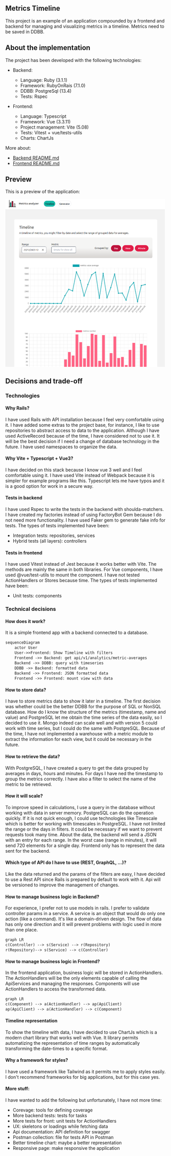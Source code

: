 ## Metrics Timeline

This project is an example of an application compounded by a frontend and backend for managing and visualizing metrics in a timeline. Metrics need to be saved in DDBB.

## About the implementation

The project has been developed with the following technologies:
- Backend:
  - Language: Ruby (3.1.1)
  - Framework: RubyOnRais (7.1.0)
  - DDBB: PostgreSql (13.4)
  - Tests: Rspec

- Frontend:
  - Language: Typescript
  - Framework: Vue (3.3.11)
  - Project management: Vite (5.08)
  - Tests: Vitest + vue/tests-utils
  - Charts: ChartJs

More about:
- [Backend README.md](backend/README.md)
- [Frontend README.md](frontend/README.md)

## Preview
This is a preview of the application:

<img src="./public/preview.png" alt="preview" width="500"/>

## Decisions and trade-off

### Technologies

#### Why Rails?

I have used Rails with API installation because I feel very comfortable using it. I have added some extras to the project base, for instance, I like to use repositories to abstract access to data to the application. Although I have used ActiveRecord because of the time, I have considered not to use it. It will be the best decision if I need a change of database technology in the future. I have used namespaces to organize the data.


#### Why Vite + Typescript + Vue3?

I have decided on this stack because I know vue 3 well and I feel comfortable using it. I have used Vite instead of Webpack because it is simpler for example programs like this. Typescript lets me have typos and it is a good option for work in a secure way.


#### Tests in backend

I have used Rspec to write the tests in the backend with shoulda-matchers. I have created my factories instead of using FactoryBot Gem because I do not need more functionality. I have used Faker gem to generate fake info for tests.
The types of tests implemented have been:
- Integration tests: repositories, services
- Hybrid tests (all layers): controllers

#### Tests in frontend

I have used Vitest instead of Jest because it works better with Vite. The methods are mainly the same in both libraries. For Vue components, I have used @vue/test-utils to mount the component. I have not tested ActionHandlers or Stores because time.
The types of tests implemented have been:
- Unit tests: components

### Technical decisions

#### How does it work?
It is a simple frontend app with a backend connected to a database.

```mermaid
sequenceDiagram
    actor User
    User->>Frontend: Show Timeline with filters
    Frontend ->> Backend: get api/v1/analytics/metric-averages
    Backend ->> DDBB: query with timeseries
    DDBB ->> Backend: formatted data
    Backend ->> Frontend: JSON formatted data
    Frontend ->> Frontend: mount view with data
```


#### How to store data?

I have to store metrics data to show it later in a timeline. The first decision was whether could be the better DDBB for the purpose of SQL or NonSQL database. How do I know the structure of the metrics (timestamp, name and value) and
PostgreSQL let me obtain the time series of the data easily, so I decided to use it. Mongo indeed can scale well and with version 5 could work with time series, but I could do the same with PostgreSQL. Because of the time, I have not implemented a warehouse with a metric module to extract the information for each view, but it could be necessary in the future.

#### How to retrieve the data?

With PostgreSQL, I have created a query to get the data grouped by averages in days, hours and minutes. For days I have ned the timestamp to group the metrics correctly. I have also a filter to select the name of the metric to be retrieved.


#### How it will scale?

To improve speed in calculations, I use a query in the database without working with data in server memory. PostgreSQL can do the operation quickly. If it is not quick enough, I could use technologies like Timescale which is better for working with timescales in PostgreSQL.
I have not limited the range or the days in filters. It could be necessary if we want to prevent requests took many time.
About the data, the backend will send a JSON with an entry for each range. In the worst case (range in minutes), it will send 720 elements for a single day.
Frontend only has to represent the data sent for the backend.


#### Which type of API do I have to use (REST, GraphQL, ...)?

Like the data returned and the params of the filters are easy, I have decided to use a Rest API since Rails is prepared by default to work with it. Api will be versioned to improve the management of changes.


#### How to manage business logic in Backend?

For experience, I prefer not to use models in rails. I prefer to validate controller params in a service. A service is an object that would do only one action (like a command). It's like a domain-driven design. The flow of data has only one direction and it will prevent problems with logic used in more than one place.

```mermaid
graph LR
c(Controller) --> s(Service) --> r(Repository)
r(Repository)--> s(Service) --> c(Controller)
```

#### How to manage business logic in Frontend?

In the frontend application, business logic will be stored in ActionHandlers. The ActionHandlers will be the only elements capable of calling the ApiServices and managing the responses.
Components will use ActionHandlers to access the transformed data.

```mermaid
graph LR
c(Component) --> a(ActionHandler) --> ap(ApiClient)
ap(ApiClient) --> a(ActionHandler) --> c(Component)
```

#### Timeline representation

To show the timeline with data, I have decided to use ChartJs which is a modern chart library that works well with Vue. It library permits automatizing the representation of time ranges by automatically transforming the date-times to a specific format.

#### Why a framework for styles?

I have used a framework like Tailwind as it permits me to apply styles easily. I don't recommend frameworks for big applications, but for this case yes.

#### More stuff:

I have wanted to add the following but unfortunately, I have not more time:

- Corevage: tools for defining coverage
- More backend tests: tests for tasks
- More tests for front: unit tests for ActionHandlers
- UX: skeletons or loadings while fetching data
- Api documentation: API definition for swagger
- Postman collection: file for tests API in Postman
- Better timeline chart: maybe a better representation
- Responsive page: make responsive the application
